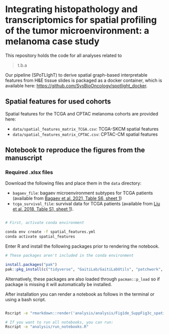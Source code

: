 # Integrating histopathology and transcriptomics for spatial profiling of the tumor microenvironment: a melanoma case study

This repository holds the code for all analyses related to

> t.b.a

Our pipeline (SPoTLIghT) to derive spatial graph-based interpretable features from H&E tissue slides is packaged as a docker container, which is available here:
https://github.com/SysBioOncology/spotlight_docker.

## Spatial features for used cohorts

Spatial features for the TCGA and CPTAC melanoma cohorts are provided here:

* `data/spatial_features_matrix_TCGA.csv`: TCGA-SKCM spatial features
* `data/spatial_features_matrix_CPTAC.csv`: CPTAC-CM spatial features

## Notebook to reproduce the figures from the manuscript

### Required .xlsx files

Download the following files and place them in the `data` directory:

* `bagaev_file`: bagaev microenvironment subtypes for TCGA patients (available from [Bagaev et al. 2021, Table S6, sheet 1](https://ars.els-cdn.com/content/image/1-s2.0-S1535610821002221-mmc6.xlsx))
* `tcga_survival_file`: survival data for TCGA patients (available from [Liu et al. 2018, Table S1, sheet 1](https://ars.els-cdn.com/content/image/1-s2.0-S0092867418302290-mmc1.xlsx)).

```bash

# First, activate conda environment

conda env create -f spatial_features.yml
conda activate spatial_features

```

Enter R and install the following packages prior to rendering the notebook.

```r
# These packages aren't included in the conda environment

install.packages("pak")
pak::pkg_install(c("tidyverse", "GaitiLab/GaitiLabUtils", "patchwork", "Seurat", "patchwork", "ggplot2", "data.table", "glue", "stringr", "rstatix", "prabhakarlab/Banksy", "satijalab/seurat-wrappers", "ggrastr", "gridExtra" ) )

```

Alternatively, these packages are also loaded through `pacman::p_load` so if package is missing it will automatically be installed.

After installation you can render a notebook as follows in the terminal or using a bash script.

```bash

Rscript -e "rmarkdown::render('analysis/analysis/Fig1de_SuppFig3c_spatial_validation_maps_xenium_skin_panel_w_add_on.Rmd')"

# If you want to run all notebooks, you can run: 
Rscript -e "analysis/run_notebooks.R"
```

